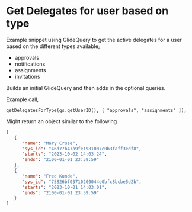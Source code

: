 # Get Delegates for user based on type

Example snippet using GlideQuery to get the active delegates for a user based on the different types available;

- approvals
- notifications
- assignments
- invitations

Builds an initial GlideQuery and then adds in the optional queries.

Example call,

```
getDelegatesForType(gs.getUserID(), [ "approvals", "assignments" ]);
```

Might return an object similar to the following

```json
[
   {
      "name": "Mary Cruse",
      "sys_id": "46d77b47a9fe1981007c0b3faff3edf8",
      "starts": "2023-10-02 14:03:24",
      "ends": "2100-01-01 23:59:59"
   },
   {
      "name": "Fred Kunde",
      "sys_id": "75826bf03710200044e0bfc8bcbe5d2b",
      "starts": "2023-10-01 14:03:01",
      "ends": "2100-01-01 23:59:59"
   }
]
```
